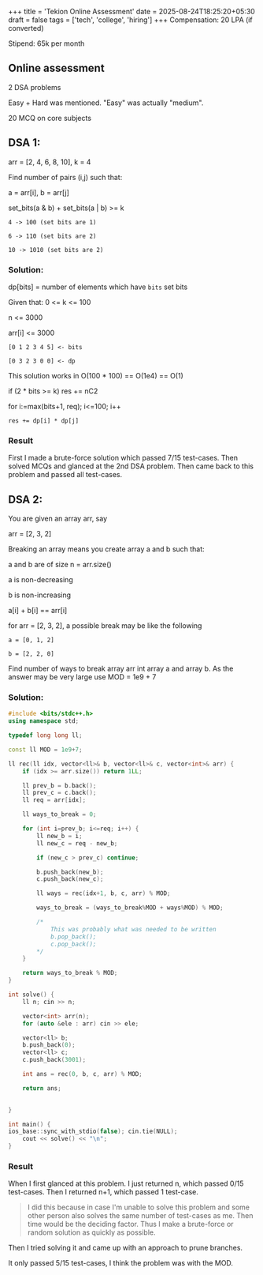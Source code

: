 +++
title = 'Tekion Online Assessment'
date = 2025-08-24T18:25:20+05:30
draft = false
tags = ['tech', 'college', 'hiring']
+++
Compensation: 20 LPA (if converted)

Stipend: 65k per month

## Online assessment
2 DSA problems 

Easy + Hard was mentioned.
"Easy" was actually "medium".

20 MCQ on core subjects

## DSA 1:
arr = [2, 4, 6, 8, 10], k = 4

Find number of pairs (i,j) such that:

a = arr[i], b = arr[j]

set_bits(a & b) + set_bits(a | b) >= k

```
4 -> 100 (set bits are 1)

6 -> 110 (set bits are 2)

10 -> 1010 (set bits are 2)

```

### Solution:
dp[bits] = number of elements which have `bits` set bits

Given that:
0 <= k <= 100

n <= 3000

arr[i] <= 3000

```
[0 1 2 3 4 5] <- bits

[0 3 2 3 0 0] <- dp
```

This solution works in O(100 * 100) == O(1e4) == O(1)

if (2 * bits >= k) res += nC2

for i:=max(bits+1, req); i<=100; i++

    res += dp[i] * dp[j]

### Result
First I made a brute-force solution which passed 7/15 test-cases.
Then solved MCQs and glanced at the 2nd DSA problem.
Then came back to this problem and passed all test-cases.

## DSA 2:
You are given an array arr, say

arr = [2, 3, 2]

Breaking an array means you create array a and b such that:

a and b are of size n = arr.size()

a is non-decreasing

b is non-increasing

a[i] + b[i] == arr[i]

for arr = [2, 3, 2],
a possible break may be like the following

```
a = [0, 1, 2]

b = [2, 2, 0]
```

Find number of ways to break array arr int array a and array b.
As the answer may be very large use MOD = 1e9 + 7

### Solution:
```cpp
#include <bits/stdc++.h>
using namespace std;

typedef long long ll;

const ll MOD = 1e9+7;

ll rec(ll idx, vector<ll>& b, vector<ll>& c, vector<int>& arr) {
    if (idx >= arr.size()) return 1LL;

    ll prev_b = b.back();
    ll prev_c = c.back();
    ll req = arr[idx];

    ll ways_to_break = 0;

    for (int i=prev_b; i<=req; i++) {
        ll new_b = i;
        ll new_c = req - new_b;

        if (new_c > prev_c) continue;

        b.push_back(new_b);
        c.push_back(new_c);

        ll ways = rec(idx+1, b, c, arr) % MOD;

        ways_to_break = (ways_to_break%MOD + ways%MOD) % MOD;

        /*
            This was probably what was needed to be written
            b.pop_back();
            c.pop_back();
        */
    }

    return ways_to_break % MOD;
}

int solve() {
    ll n; cin >> n;

    vector<int> arr(n);
    for (auto &ele : arr) cin >> ele;

    vector<ll> b;
    b.push_back(0);
    vector<ll> c;
    c.push_back(3001);

    int ans = rec(0, b, c, arr) % MOD;

    return ans;
    

}

int main() {
ios_base::sync_with_stdio(false); cin.tie(NULL);
    cout << solve() << "\n";
}
```

### Result
When I first glanced at this problem. I just returned n, which passed 0/15 test-cases.
Then I returned n+1, which passed 1 test-case.

> I did this because in case I'm unable to solve this problem and some other person also solves the same number of test-cases as me. 
> Then time would be the deciding factor. Thus I make a brute-force or random solution as quickly as possible.

Then I tried solving it and came up with an approach to prune branches.

It only passed 5/15 test-cases, I think the problem was with the MOD.
